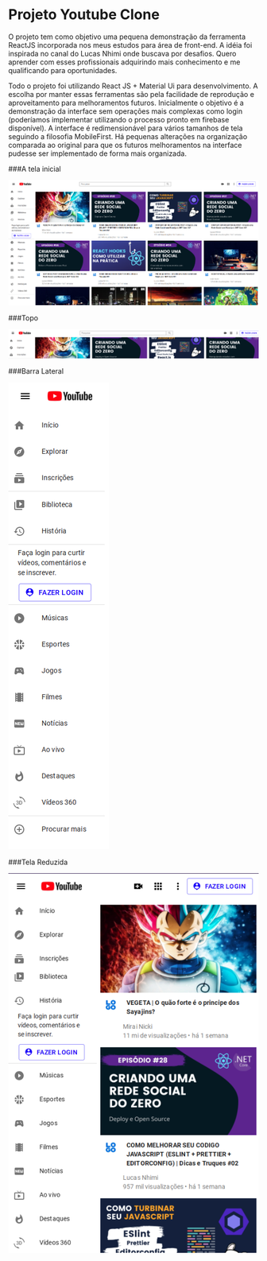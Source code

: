 # Projeto Youtube Clone


O projeto tem como objetivo uma pequena demonstração da ferramenta
ReactJS incorporada nos meus estudos para área de front-end. A idéia foi inspirada no canal do Lucas Nhimi onde buscava por desafios. Quero aprender com esses profissionais adquirindo mais conhecimento e me qualificando para oportunidades.

Todo o projeto foi utilizando React JS + Material Ui para desenvolvimento. A escolha por manter essas ferramentas são pela facilidade de reprodução e aproveitamento para melhoramentos futuros. Inicialmente o objetivo é a demonstração da interface sem operações mais complexas como login (poderíamos implementar utilizando o processo pronto em firebase disponível). A interface é redimensionável para vários tamanhos de tela seguindo a filosofia MobileFirst. Há pequenas alterações na organização comparada ao original para que os futuros melhoramentos na interface pudesse ser implementado de forma mais organizada.


###A tela inicial

![alt text](https://github.com/albsrocha/youtubeclone/blob/main/Print/Tela%20Completa.png)

###Topo

![alt text](https://github.com/albsrocha/youtubeclone/blob/main/Print/Top.png)

###Barra Lateral


![alt text](https://github.com/albsrocha/youtubeclone/blob/main/Print/BarraLateral.png)

###Tela Reduzida 

![alt text](https://github.com/albsrocha/youtubeclone/blob/main/Print/Reduzido.png)
